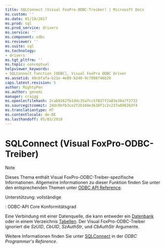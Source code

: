 ```yaml
---
title: SQLConnect (Visual FoxPro-ODBC-Treiber) | Microsoft Docs
ms.custom: ''
ms.date: 01/19/2017
ms.prod: sql
ms.prod_service: drivers
ms.service: ''
ms.component: odbc
ms.reviewer: ''
ms.suite: sql
ms.technology:
- drivers
ms.tgt_pltfrm: ''
ms.topic: conceptual
helpviewer_keywords:
- SQLConnect function [ODBC], Visual FoxPro ODBC Driver
ms.assetid: 49cbfafa-b21e-4e89-b248-9c7098f46b20
caps.latest.revision: 5
author: MightyPen
ms.author: genemi
manager: craigg
ms.openlocfilehash: 2cab9162fb1ddc35a7cc5f837f2a03e30a7f2732
ms.sourcegitcommit: 2ddc0bfb3ce2f2b160e3638f1c2c237a898263f4
ms.translationtype: HT
ms.contentlocale: de-DE
ms.lasthandoff: 05/03/2018
---
```

# <a name="sqlconnect-visual-foxpro-odbc-driver"></a>SQLConnect (Visual FoxPro-ODBC-Treiber)
> [!NOTE]  
>  Dieses Thema enthält Visual FoxPro-ODBC-Treiber-spezifische Informationen. Allgemeine Informationen zu dieser Funktion finden Sie unter den entsprechenden Themen unter [ODBC API Reference](../../odbc/reference/syntax/odbc-api-reference.md).  
  
 Unterstützung: vollständige  
  
 : ODBC-API Core Konformitätsgrad  
  
 Eine Verbindung mit einer Datenquelle, die kann entweder ein [Datenbank](../../odbc/microsoft/visual-foxpro-terminology.md) oder in einem Verzeichnis [Tabellen](../../odbc/microsoft/visual-foxpro-terminology.md). Der Visual FoxPro-ODBC-Treiber ignoriert die *SzUID*, *CbUID*, *SzAuthStr*, und *CbAuthStr* Argumente.  
  
 Weitere Informationen finden Sie unter [SQLConnect](../../odbc/reference/syntax/sqlconnect-function.md) in der *ODBC Programmer's Reference*.
